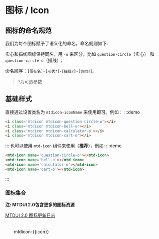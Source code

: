 <script>
const icons = [
  'areachart',
  'arrow-up',
  'arrow-right',
  'arrow-down',
  'arrow-left',
  'add',
  'add-thick',
  'avatar-o',
  'barschart',
  'bell',
  'bell-o',
  'calculator-o',
  'calendar',
  'calculator',
  'calendar-o',
  'cards-view',
  'checkbox-checked',
  'check-thick',
  'cart',
  'checkbox-indetermina',
  'checkbox-unchecked',
  'cart-o',
  'close',
  'close-thick',
  'code',
  'code-off',
  'copy-o',
  'copy',
  'customer',
  'customer-o',
  'delete',
  'database-o',
  'delete-o',
  'download-o',
  'edit-o',
  'drill-down-o',
  'edit',
  'ellipsis',
  'error-circle',
  'error-circle-thick-o',
  'export-o',
  'exit-fullscreen-o',
  'fast-backward',
  'fast-forward',
  'file-add-o',
  'file-add',
  'filter-o',
  'filter',
  'fullscreen-o',
  'home',
  'home-o',
  'hierarchy-o',
  'info-circle',
  'info-circle-o',
  'up',
  'up-thick',
  'right',
  'right-thick',
  'down',
  'down-thick',
  'left',
  'left-thick',
  'link-o',
  'link',
  'list-view',
  'loading',
  'location-o',
  'location',
  'paste-code-o',
  'paste-o',
  'menus-o',
  'piechart',
  'paste',
  'question-circle-o',
  'question-circle',
  'question-mark',
  'refresh-o',
  'save',
  'save-o',
  'search',
  'share',
  'share-o',
  'smile',
  'smile-o',
  'star',
  'star-o',
  'success-circle-thick',
  'success-o',
  'success-circle',
  'theme',
  'theme-o',
  'time',
  'time-o',
  'triangle',
  'triangle-down',
  'triangle-right',
  'undo-o',
  'undo',
  'warning',
  'warning-circle-o',
  'warning-circle',
  'visibility-off-o',
  'visibility-off',
  'wifi-o',
  'remove',
  'collapse',
  'expand'
];
// 2.0
const icons2 = [
  'avatar-fill',
  'avatar-o',
  'avatar-group-fill',
  'avatar-group',
  'avatar-add',
  'avatar-add-fill',

  'align-justify',
  'align-center',
  'align-right',
  'align-left',

  'arrow-up',
  'arrow-right',
  'arrow-down',
  'arrow-left',

  'up',
  'right',
  'down',
  'left',

  'up-thick',
  'right-thick',
  'down-thick',
  'left-thick',
  'fast-backward',
  'fast-forward',

  'triangle-left',
  'triangle-down',
  'triangle-up',
  'triangle-right',

  'meh-o',
  'meh',
  'sad-o',
  'sad',
  'smile-o',
  'smile',

  'checkbox-unchecked',
  'checkbox-checked-o',
  'checkbox-checked',

  'add',
  'check',
  'close',
  'customer-o',
  'share-o',
  'code-on',
  'delete-o',
  'ellipsis',
  'copy-o',
  'cloud-o',
  'filter-o',
  'download-o',
  'error-o',
  'error-circle',
  'error',
  'success-circle',
  'success-o',
  'question-mark',
  'question-circle',
  'question-circle-o',
  'warning',
  'warning-circle',
  'warning-circle-o',
  'info-circle-o',



  'list-view',
  'mail-o',
  'home-o',
  'bell-o',
  'code-off',
  'edit-o',
  'remove',
  'refresh-o',
  'sortupanddown-o',
  'theme-o',

  'link-o',
  'wifi-o',

  'time-o',
  'lock-o',
  'menus-o',
  'star-o',
  'setting',
  'visibility-on-o',


  'database-o',
  'import-export-o',
  'exit-fullscreen-o',
  'fullscreen-o',
  'hierarchy-o',
  'drill-down-o',
  'cart-o',
  'invoice-o',
  'paste-code-o',
  'export-o',
  'save-o',
  'undo-o',
  'visibility-off-o',
  'location-o',
  'calculator-o',

  'file-o',
  'bell',
  'location',
  'share',
  'home',
  'filter',

  'cart',
  'save',

  'calculator',
  'time',
  'theme',
  'star',

  'refresh',
  'calendar',
  'calendar-o',
  'file-add',
  'file-add-o',

  'areachart',
  'areachart-o',
  'barschart',
  'barschart-o',
  'piechart',
  'piechart-o',


  'minus',
  'camera-fill',
  'contacts-fill',
  'cloud-fill',
  'customer',
  'drill-down-fill',
  'fabulous-fill',

  'database-fill',
  'file-export-fill',
  'file-send-fill',
  'file-fill',
  'lock-fill',
  'invoice-fill',
  'hierarchy-fill',
  'lookup-fill',
  'mail-fill',
  'picture-fill',
  'paste-code-fill',
  'printing-fill',
  'schedule-fill',
  'setting-fill',
  'telephone-fill',
  'star-half',
  'play-fill',

  'cleaner-format',
  'delete-selectedcolumn',
  'formatbold',
  'delete-selected-row',
  'form',
  'color-fill',
  'list-bulleted',
  'italic',
  'list-numbered',
  'serikeethrough',
  'paint',
  'unmerge-cells',
  'merge-cells',
  'underlined',
  'toc',
  'colorfont',
  'comment-fill',
  'fabulous',
  'camera',

  'contacts',
  'folder-fill',
  'mosaic',
  'file',
  'file-send',
  'file-export',
  'play',
  'lookup',
  'rotate',
  'tailoring',
  'folder',
  'shape',
  'schedule',
  'picture',
  'comment',
  'telephone',
  'load',
  'add-square-o',
  'checkbox-indetermina-o',
  'checkbox-indetermina',
  'add-square-fill',
  'info-circle',
  'bankcard',

  'delete',
  'copy',
  'visibility-on-fill',
  'invoice',
  'bank-card-fill',
  'h1',
  'h2',
  'sort',
  'file-import',
  'file-import-fill',

  'insert-row-up',
  'insert-row-down',
  'insert-column-left',
  'insert-column-right',
  'header-line',
  'header-column',

  'enlarge',
  'search',
  'micrify',
  'more',
  'radio-unchecked',
  'top',
  'edit',
  'printing',
  'template',
  'unlock',
  'redo',
  'originalsize',
  'unlock-fill',
  'history',
  'newfolde',

  'check-thick',
  'point',
  'handle',
  'warningmini',
  'closemini',
  'questionmini',
  'checkmini',
  'compress',
  'collapse',
  'expand',
  'like',
  'like-fill',
  'quote',
  'annex',
  'at',
  'bar-chart-fill',
  'alphabetically',
  'bell-slash-fill',
  'bar-chart',
  'demonstration',
  'funnel-chart-fill',
  'adaptation-screen',
  'floor-fill',
  'education',
  'nosign',
  'funnel-chart',
  'laser-pen',
  'education-fill',
  'log-out',
  'paperplane',
  'globe',
  'keyboard',
  'paperplane-fill',
  'shield',
  'id-card',
  'shield-fill',
  'shield-success-fill',
  'shield-success',
  'floor',
  'qrcode',
  'table',
  'monitor',
  'original',
  'square-stack-up-fill',
  'phone',
  'table-fill',
  'slider-settings',
  'square-stack-up',
  'trophy',
  'trophy-fill',
  'jigsaw-fill',
  'jigsaw',
  'bolt-fill',
  'bolt',
  'badge',
  'flame-fill',
  'flame',
  'add-message',
  'add-message-fill',

  'cancel-circle',
  'more-circle',
];
export default {
  inject: ['app'],
  data () {
    return {
      icons: icons,
    };
  },
  computed: {
    theme () {
      return this.app.theme;
    },
  },
  watch: {
    theme: {
      immediate: true,
      handler (t) {
        this.icons = t === 'theme-chalk' ? icons : icons2;
      },
    }
  },
}
</script>
# 图标 / Icon
## 图标的命名规范
我们为每个图标赋予了语义化的命名，命名规则如下:

实心和描线图标保持同名，用 `-o` 来区分，比如 `question-circle`（实心） 和 `question-circle-o`（描线）；

命名顺序：`[图标名]-[形状?]-[描线?]-[方向?]`。

> `?`为可选参数
## 基础样式
直接通过设置类名为 `mtdicon-iconName` 来使用即可。例如：
:::demo
```html
<i class='mtdicon mtdicon-question-circle-o'></i>
<i class='mtdicon mtdicon-bell-o'></i>
<i class='mtdicon mtdicon-calculator-o'></i>
<i class='mtdicon mtdicon-cart-o'></i>
```
:::
也可以使用 `mtd-icon` 组件来使用（**推荐**），例如:
:::demo
```html
<mtd-icon name='question-circle-o'></mtd-icon>
<mtd-icon name='bell-o'></mtd-icon>
<mtd-icon name='calculator-o'></mtd-icon>
<mtd-icon name='cart-o'></mtd-icon>
```
:::

### 图标集合
**注: MTDUI 2.0包含更多的图标资源**
<p v-if="theme && theme === 'theme2'">
  <a href="https://km.sankuai.com/page/147771037" target="_blank">MTDUI 2.0 图标更新日志</a>
</p>
<ul class='icon-list'>
  <li v-for='icon in icons' :key='icon' class='icon-item'>
    <mtd-icon :name='icon'></mtd-icon>
    <span class='icon-name'>mtdicon-{{icon}}</span>
  </li>
</ul>

<style>
  .icon-list{
    list-style-type: none;
    margin: 0;
    padding: 0;
  }
  .icon-item{
    display: inline-block;
    vertical-align: middle;
    padding: 10px;
    width: 25%;
    text-align: center;
    margin-bottom: 10px;
    padding: 20px;
  }
  .icon-item .mtdicon{
    font-size: 32px;
    margin-bottom: 20px;
  }
  .icon-name{
    display: block;
  }
  .demo-icon .source >i {
    font-size: 24px;
    margin: 0px 20px;
  }
</style>
